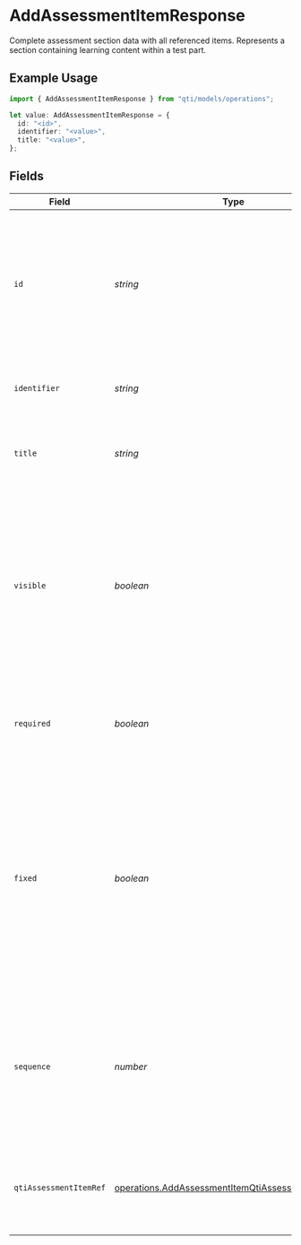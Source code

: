# AddAssessmentItemResponse

Complete assessment section data with all referenced items. Represents a section containing learning content within a test part.

## Example Usage

```typescript
import { AddAssessmentItemResponse } from "qti/models/operations";

let value: AddAssessmentItemResponse = {
  id: "<id>",
  identifier: "<value>",
  title: "<value>",
};
```

## Fields

| Field                                                                                                                                                                                        | Type                                                                                                                                                                                         | Required                                                                                                                                                                                     | Description                                                                                                                                                                                  |
| -------------------------------------------------------------------------------------------------------------------------------------------------------------------------------------------- | -------------------------------------------------------------------------------------------------------------------------------------------------------------------------------------------- | -------------------------------------------------------------------------------------------------------------------------------------------------------------------------------------------- | -------------------------------------------------------------------------------------------------------------------------------------------------------------------------------------------- |
| `id`                                                                                                                                                                                         | *string*                                                                                                                                                                                     | :heavy_check_mark:                                                                                                                                                                           | MongoDB document ID generated by the database when a new entity is added to a collection on the service provider.                                                                            |
| `identifier`                                                                                                                                                                                 | *string*                                                                                                                                                                                     | :heavy_check_mark:                                                                                                                                                                           | Unique identifier for the entity on the service provider.                                                                                                                                    |
| `title`                                                                                                                                                                                      | *string*                                                                                                                                                                                     | :heavy_check_mark:                                                                                                                                                                           | Human-readable title of the entity on the service provider.                                                                                                                                  |
| `visible`                                                                                                                                                                                    | *boolean*                                                                                                                                                                                    | :heavy_minus_sign:                                                                                                                                                                           | Determines whether the assessment section is visible to candidates during test delivery. Sections are visible by default unless explicitly hidden for specific assessment conditions.        |
| `required`                                                                                                                                                                                   | *boolean*                                                                                                                                                                                    | :heavy_minus_sign:                                                                                                                                                                           | If a child element is required it must appear (at least once) in the selection.                                                                                                              |
| `fixed`                                                                                                                                                                                      | *boolean*                                                                                                                                                                                    | :heavy_minus_sign:                                                                                                                                                                           | If a child element is fixed it must never be shuffled. When used in combination with a selection rule fixed elements do not have their position fixed until after selection has taken place. |
| `sequence`                                                                                                                                                                                   | *number*                                                                                                                                                                                     | :heavy_minus_sign:                                                                                                                                                                           | Defines the sequential order of this item within its parent section. Must be a positive integer that determines presentation order to candidates.                                            |
| `qtiAssessmentItemRef`                                                                                                                                                                       | [operations.AddAssessmentItemQtiAssessmentItemRef](../../models/operations/addassessmentitemqtiassessmentitemref.md)[]                                                                       | :heavy_minus_sign:                                                                                                                                                                           | Collection of assessment items that are referenced within this section.                                                                                                                      |